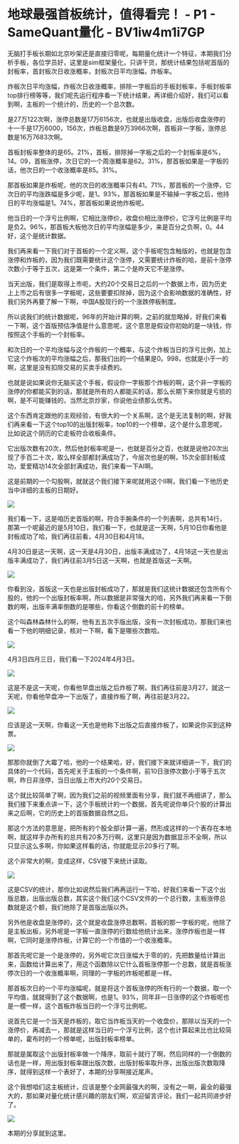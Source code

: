 # 地球最强首板统计，值得看完！ - P1 - SameQuant量化 - BV1iw4m1i7GP

无脑打手板长期如北京吵架还是直接归零呢，每期量化统计一个特征，本期我们分析手板，各位学员好，这里是sim框架量化，只讲干货，那统计结果包括呢首版的封板率，首封板次日收涨概率，封板次日平均涨幅，炸板率。

炸板次日平均涨幅，炸板次日收涨概率，排除一字板后的手板封板率，手板封板率top排行榜等等，我们呢先运行程序看一下统计结果，再详细介绍好，我们可以看到啊，主板的一个统计的，历史的一个总次数。

是27万122次啊，涨停总数是17万6156次，也就是出版收盘，出版后收盘涨停的十一千是17万6000，156次，炸板总数是9万3966次啊，首板非一字板，涨停总数是16万7683次啊。

首板封板率整体的是65。21%，首板，排除掉一字板之后的一个封板率是6%，14。09，首板涨停，次日它的一个周涨概率是62。31%，那首板如果是一字板的话，他次日的一个收涨概率是85。31%。

那首板如果是炸板呢，他的次日的收涨概率只有41。71%，那首板的一个涨停，它次日的平均涨跌幅是多少呢，是1。93%，那首板如果是不输掉一字板之后，他持日的平均涨幅是1。74%，那首板如果说他炸板呢。

他当日的一个浮亏比例啊，它相比涨停价，收盘价相比涨停价，它浮亏比例是平均是负2。96%，那首板大板他次日的平均涨幅是多少，来是百分之负啊，0。44好，这个是统计数据。

我们再来看一下我们对于首板的一个定义啊，这个手板呢包含触版的，也就是包含涨停和炸板的，因为我们既需要统计这个涨停，又需要统计炸板的哈，是前十涨停次数小于等于五次，这是第一个条件，第二个是昨天它不是涨停。

当天出版，我们是取得上市呃，大约20个交易日之后的一个数据上市，因为历史上上市之后有很多一字板呢，这些要要扣除掉，因为这个会影响数据的准确性，好我们另外再要了解一下啊，中国A股现行的一个涨跌停板制度。

所以说我们的统计数据呢，96年的开始计算的啊，之前的就忽略掉，好我们来看一下啊，这个首版预估净值是什么意思呢，这个意思是假设你初始的是一块钱，你按照这个手板的一个封板率。

和次日的一个平均涨幅与这个炸板的一个概率，与这个炸板当日的浮亏比例，加上它这个炸板次的平均涨幅之后，那我们出的一个结果是0。998，也就是小于一的啊，这里是没有扣除交易的买卖手续费的。

也就是说如果说你无脑买这个手板，假设你一字板那个炸板的啊，这个非一字板的涨停的你都能买到的话，那就是所有的人都能买的话，那么长期下来你就是亏损的啊，是不可能赚钱的，当然北京炒家，你说他业绩那么优秀。

这个东西肯定跟他的主观经验，有很大的一个关系啊，这个是无法复制的啊，好我们再来看一下这个top10的出版封板率，top10的一个榜单，这个是什么意思呢，比如说这个阴历的它走板符合收板条件。

它出版次数有20次，然后他封板率呢是一，也就是百分之百，也就是说他20次出现了手百二十次，取么样全部都封满成功了，今层次也是的啊，15次全部封板成功，爱爱精功14次全部封满成功，我们来看一下AI啊。

这是前期的一个勾股啊，就就这个我们接下来呢就用这个II啊，我们看一下他历史当中详细的主板的日期好。

![](img/a9de264185a7eb2affe62bf75ddf4ffe_1.png)

我们看一下，这是咱历史首版的啊，符合手腕条件的一个列表啊，总共有14行，那第一个呢最近的是5月10日，我们看一下，也就是这一天啊，5月10日你看他是封板成功了哈，我们再往前看，4月30日和4月18。

4月30日是这一天啊，这一天是4月30日，出版丰满成功了，4月18这一天也是出版丰满成功了，我们再往前3月5日这一天啊，也就是首版这一天啊。



![](img/a9de264185a7eb2affe62bf75ddf4ffe_3.png)

你看到没，首版这一天也是出版封板成功了，那就是我们这统计数据还包含所有个股的，他的一个出版封板率啊，所以数据是非常强大的哈，另外我们再来看一下倒数的啊，出版丰满率倒数的是哪些，你看这个倒数的前十的榜单。

这个叫森林森林什么的啊，他有五五次手版出版，没有一次封板成功，那我们来也看一下他的明细记录，核对一下啊，看下是哪些次数哈。



![](img/a9de264185a7eb2affe62bf75ddf4ffe_5.png)

4月3日四月三日，我们看一下2024年4月3日。

![](img/a9de264185a7eb2affe62bf75ddf4ffe_7.png)

这是不是这一天呢，你看他早盘出版之后炸板了啊，我们再往前是3月27，就这一天呢，你看他早盘冲一下出版了，直接炸板了啊，再往前是3月22。



![](img/a9de264185a7eb2affe62bf75ddf4ffe_9.png)

应该是这一天啊，你看这一天也是他称下出版之后直接炸板了，如果说你买到这种票。

![](img/a9de264185a7eb2affe62bf75ddf4ffe_11.png)

那那你就倒了大霉了哈，他的一个结果哈，好，我们接下来就详细讲一下，我们的具体的一个代码，首先呢关于主板的一个条件啊，前10日涨停次数小于等于五次啊，昨日非涨停，当日出版上市大约20个交易日。

这个就比较简单了啊，因为我们之前的视频里面有分享，我们就不再细讲了，那么我们接下来重点讲一下，这个手板统计的一个数据，首先呢说你单只个股的计算出来之后啊，它的历史上的首版数据自然之后。

那这个方法的意思是，把所有的个股全部计算一遍，然形成这样的一个表存在本地啊，就这样手办所有的总共有20多万行啊，这里只是因为数据显示不全啊，所以只显示这么多啊，你如果这样看的话，你就能显示20多行了啊。

这个非常大的啊，变成这样，CSV接下来统计读取。

![](img/a9de264185a7eb2affe62bf75ddf4ffe_13.png)

这是CSV的统计，那你比如说然后我们再再运行一下哈，好我们来看一下这个出版总数，出版出版总数，其实这个我们这个CSV文件的一个总行数，主板涨停总数就是这个额，我们他除了是首版出版以外。

另外他是收盘是涨停的，这个就是收盘涨停总数啊，首板的那一字板的呢，他除了是主板出板，另外呢是一字板一直涨停的行数给他统计出来，涨停炸板也是一样啊，它同时是涨停炸板，计算它的一个市值的一个收涨概率。

那首先呢它是一个是涨停的，另外呢它次日涨幅大于零的的，先把数量给计算出来，函数给计算出来了，用这个函数除以它什么首板涨停那一个总数，就是首板涨停次日的一个收涨概率啊，同理的一字板的炸板呢都是一样。

那首板次日的一个平均涨幅呢，就是将这个首板涨停的所有行的一个数据，取一个平均值，就就得到了这个数据啊，也是1。93%，同年非一日涨停的这个炸板呢也是一模一样，这个首板炸板当日的一个浮亏比例呢。

说首先它是一个当天是炸板的，取它当炸板当天的一个收盘价，那除以当天的一个涨停价，再减去一，那就是这样当日的一个浮亏比例，这个也计算起来比也比较简单的，霍布时的一个榜单呢，出版封板率榜单。

那就是属取这个出版封板率做一个降序，取前十就行了啊，然后同样的一个倒数的话也是一样，用出版封板率跟出版次数，出版封板率取升序，出版出版次数取降序，就得到这样一个表好了，本期的分享啊接近尾声。

这个我想咱们这主板统计，应该是整个全网最强大的啊，没有之一啊，最全的最强大的，那如果对量化统计感兴趣的朋友们啊，欢迎留言评论，我们一起共同进步好了。



![](img/a9de264185a7eb2affe62bf75ddf4ffe_15.png)

本期的分享就到这里。